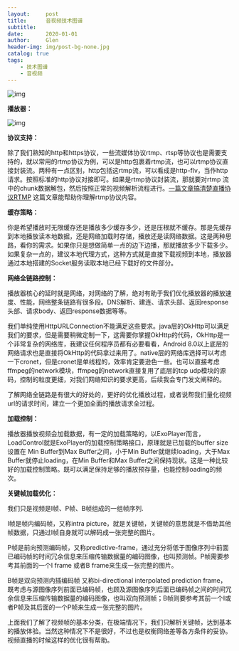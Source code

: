 ```yaml
---
layout:     post
title:      音视频技术图谱
subtitle:   
date:       2020-01-01
author:     Glen
header-img: img/post-bg-none.jpg
catalog: true
tags:
    - 技术图谱
    - 音视频
---
```


![img](https://mmbiz.qpic.cn/mmbiz_png/Ys3powTxqMxz5jOfNvZZMib7by729FQpAvE6tnnt8CqsWK2q1SicvOibcumwDNrADjibyf9ReDItajXaGyHuAicrS9g/640?wx_fmt=png&tp=webp&wxfrom=5&wx_lazy=1&wx_co=1)

**播放器：**

![img](https://mmbiz.qpic.cn/mmbiz_png/Ys3powTxqMx4vuJCuKEZZa4EVFps7n2HHHDkdAGKM04s9leZ3KnQE4EWAVvg3xF2vQ68QofPyNk0G4yoC6h5cA/640?wx_fmt=png&tp=webp&wxfrom=5&wx_lazy=1&wx_co=1)

**协议支持：**

除了我们熟知的http和https协议，一些流媒体协议rtmp、rtsp等协议也是需要支持的，就以常用的rtmp协议为例，可以是http包裹着rtmp流，也可以rtmp协议直接封装流。两种有一点区别，http包括这rtmp流，可以看成是http-flv，当作http请求。按照标准的http协议对接即可。如果是rtmp协议封装流，那就要对rtmp 流中的chunk数据解包，然后按照正常的视频解析流程进行。[一篇文章搞清楚直播协议RTMP](http://mp.weixin.qq.com/s?__biz=MzIwNzI1ODYxMA==&mid=2247483817&idx=1&sn=3ecb8a84029b9da560139438d1d1bae3&chksm=97145734a063de222b4b4ff194a97c1b374e61fe0fc8c7dc2e9fbdfffff5e0218d7569e76f52&scene=21#wechat_redirect) 这篇文章能帮助你理解rtmp协议内容。

**缓存策略：**

你是希望播放时无限缓存还是播放多少缓存多少，还是压根就不缓存。那是先缓存到本地播放读本地数据，还是网络加载时存储，播放还是读网络数据。这是两种思路，看你的需求。如果你只是想做简单一点的边下边播，那就播放多少下载多少。如果复杂一点的，建议本地代理方式，这种方式就是直接下载视频到本地，播放器通过本地搭建的Socket服务读取本地已经下载好的文件部分。

**网络全链路控制：**

播放器核心的延时就是网络，对网络的了解，绝对有助于我们优化播放器的播放速度、性能，网络整条链路有很多段。DNS解析、建连、请求头部、返回response 头部、请求body、返回response数据等等。

我们单纯使用HttpURLConnection不能满足这些要求。java层的OkHttp可以满足我们的要求，但是需要稍微定制一下，这需要你掌握OkHttp的代码，OkHttp是一个非常复杂的网络库，我建议任何程序员都有必要看看，Android 8.0以上底层的网络请求也是直接将OkHttp的代码拿过来用了。native层的网络库选择可以考虑一下cronet，但是cronet是单线程的，效率肯定要逊色一些。也可以直接考虑ffmpeg的network模块，ffmpeg的network直接复用了底层的tcp udp模块的源码，控制的粒度更细，对我们网络知识的要求更高，后续我会专门发文阐释的。

了解网络全链路是有很大的好处的，更好的优化播放过程，或者说帮我们量化视频url的请求时间，建立一个更加全面的播放请求全过程。

**加载控制：**

播放器播放视频会加载数据，有一定的加载策略的，以ExoPlayer而言，LoadControl就是ExoPlayer的加载控制策略接口，原理就是已加载的buffer size设置在 Min Buffer到Max Buffer之间，小于Min Buffer就继续loading，大于Max Buffer就停止loading，在Min Buffer和Max Buffer之间保持现状。这是一种比较好的加载控制策略。既可以满足保持足够的播放预存量，也能控制loading的频次。

**关键帧加载优化：**

我们只是视频是I帧、P帧、B帧组成的一组帧序列.

I帧是帧内编码帧，又称intra picture，就是关键帧，关键帧的意思就是不借助其他帧数据，只通过I帧自身就可以解码成一张完整的图片。

P帧是前向预测编码帧，又称predictive-frame，通过充分将低于图像序列中前面已编码帧的时间冗余信息来压缩传输数据量的编码图像，也叫预测帧。P帧需要参考其前面的一个I frame 或者B frame来生成一张完整的图片。

B帧是双向预测内插编码帧 又称bi-directional interpolated prediction frame，既考虑与源图像序列前面已编码帧，也顾及源图像序列后面已编码帧之间的时间冗余信息来压缩传输数据量的编码图像，也叫双向预测帧；B帧则要参考其前一个I或者P帧及其后面的一个P帧来生成一张完整的图片。

上面我们了解了视频帧的基本分类，在极端情况下，我们只解析关键帧，达到基本的播放体验。当然这种情况下不是很好，不过也是权衡网络差等各方条件的妥协。视频直播的时候这样的优化很有帮助。